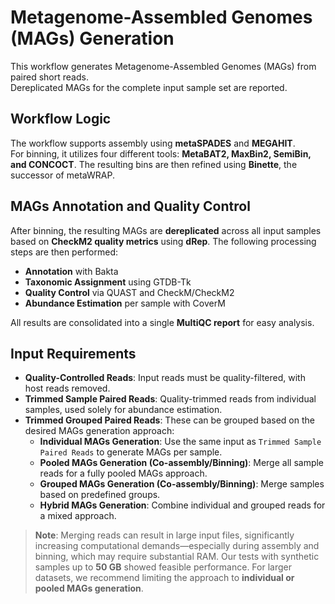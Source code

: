# Metagenome-Assembled Genomes (MAGs) Generation  

This workflow generates Metagenome-Assembled Genomes (MAGs) from paired short reads.  
Dereplicated MAGs for the complete input sample set are reported.

## Workflow Logic  

The workflow supports assembly using **metaSPADES** and **MEGAHIT**.  
For binning, it utilizes four different tools: **MetaBAT2, MaxBin2, SemiBin, and CONCOCT**. The resulting bins are then refined using **Binette**, the successor of metaWRAP.  

## MAGs Annotation and Quality Control  

After binning, the resulting MAGs are **dereplicated** across all input samples based on **CheckM2 quality metrics** using **dRep**. The following processing steps are then performed:  

- **Annotation** with Bakta  
- **Taxonomic Assignment** using GTDB-Tk  
- **Quality Control** via QUAST and CheckM/CheckM2  
- **Abundance Estimation** per sample with CoverM  

All results are consolidated into a single **MultiQC report** for easy analysis.  

## Input Requirements  

- **Quality-Controlled Reads**: Input reads must be quality-filtered, with host reads removed.  
- **Trimmed Sample Paired Reads**: Quality-trimmed reads from individual samples, used solely for abundance estimation.  
- **Trimmed Grouped Paired Reads**: These can be grouped based on the desired MAGs generation approach:  
  - **Individual MAGs Generation**: Use the same input as `Trimmed Sample Paired Reads` to generate MAGs per sample.  
  - **Pooled MAGs Generation (Co-assembly/Binning)**: Merge all sample reads for a fully pooled MAGs approach.  
  - **Grouped MAGs Generation (Co-assembly/Binning)**: Merge samples based on predefined groups.  
  - **Hybrid MAGs Generation**: Combine individual and grouped reads for a mixed approach.  

> **Note**: Merging reads can result in large input files, significantly increasing computational demands—especially during assembly and binning, which may require substantial RAM. Our tests with synthetic samples up to **50 GB** showed feasible performance. For larger datasets, we recommend limiting the approach to **individual or pooled MAGs generation**.  
